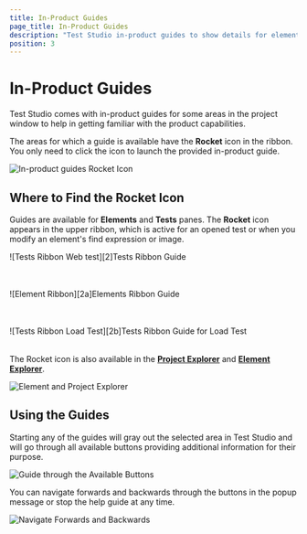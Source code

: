 ```yaml
---
title: In-Product Guides
page_title: In-Product Guides
description: "Test Studio in-product guides to show details for elements explorer, test explorer, edit element ribbon"
position: 3
---
```

# In-Product Guides

Test Studio comes with in-product guides for some areas in the project window to help in getting familiar with the product capabilities. 

The areas for which a guide is available have the __Rocket__ icon in the ribbon. You only need to click the icon to launch the provided in-product guide.

![In-product guides Rocket Icon][1]

## Where to Find the Rocket Icon

Guides are available for __Elements__ and __Tests__ panes. The __Rocket__ icon appears in the upper ribbon, which is active for an opened test or when you modify an element's find expression or image. 

<table id=web-test>
	<tr>![Tests Ribbon Web test][2]</tr>
	<tr>Tests Ribbon Guide</tr>
<table>

<table id=elements>
	<tr>![Element Ribbon][2a]</tr>
    <tr>Elements Ribbon Guide</tr>
<table>

<table id=load-test>
	<tr>![Tests Ribbon Load Test][2b]</tr>
	<tr>Tests Ribbon Guide for Load Test</tr>
<table>

The Rocket icon is also available in the __[Project Explorer](/features/project-explorer/overview)__ and __[Element Explorer](/features/elements-explorer/overview)__.

![Element and Project Explorer][3]

## Using the Guides

Starting any of the guides will gray out the selected area in Test Studio and will go through all available buttons providing additional information for their purpose.

![Guide through the Available Buttons][4]

You can navigate forwards and backwards through the buttons in the popup message or stop the help guide at any time.

![Navigate Forwards and Backwards][5]

[1]: /img/automated-tests/customize-project/in-product-guides/fig1.png
[2]: /img/automated-tests/customize-project/in-product-guides/fig2.png
[2a]: /img/automated-tests/customize-project/in-product-guides/fig2a.png
[2b]: /img/automated-tests/customize-project/in-product-guides/fig2b.png
[3]: /img/automated-tests/customize-project/in-product-guides/fig3.png
[4]: /img/automated-tests/customize-project/in-product-guides/fig4.png
[5]: /img/automated-tests/customize-project/in-product-guides/fig5.png